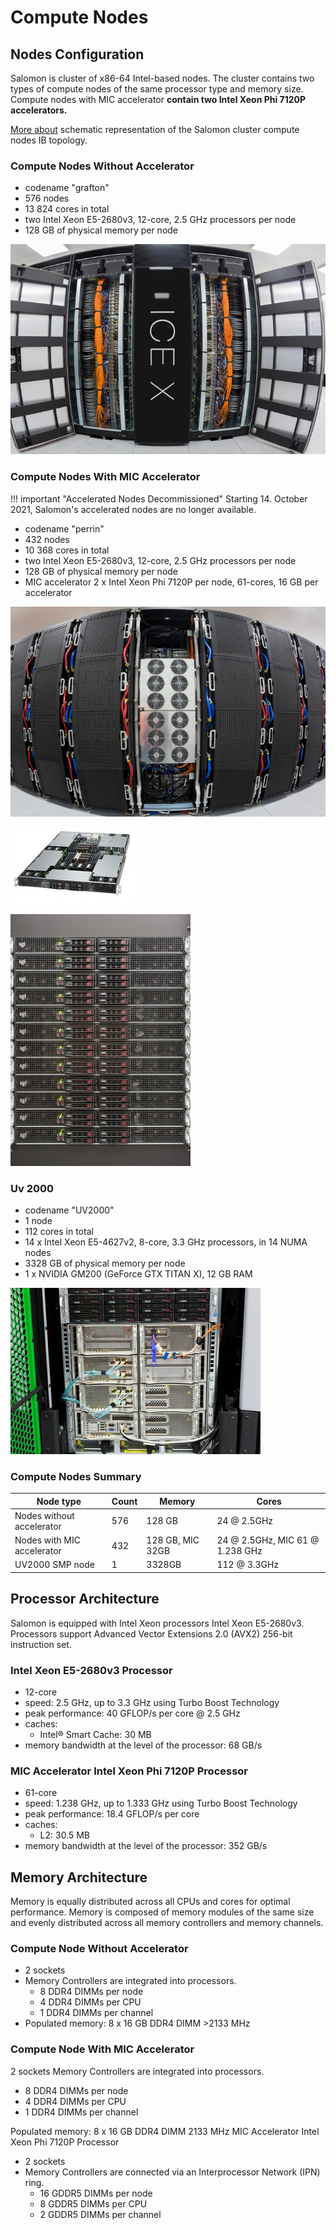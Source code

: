 # Compute Nodes

## Nodes Configuration

Salomon is cluster of x86-64 Intel-based nodes. The cluster contains two types of compute nodes of the same processor type and memory size.
Compute nodes with MIC accelerator **contain two Intel Xeon Phi 7120P accelerators.**

[More about][1] schematic representation of the Salomon cluster compute nodes IB topology.

### Compute Nodes Without Accelerator

* codename "grafton"
* 576 nodes
* 13 824 cores in total
* two Intel Xeon E5-2680v3, 12-core, 2.5 GHz processors per node
* 128 GB of physical memory per node

![cn_m_cell](../img/cn_m_cell.jpg)

### Compute Nodes With MIC Accelerator

!!! important "Accelerated Nodes Decommissioned"
    Starting 14. October 2021, Salomon's accelerated nodes are no longer available.

* codename "perrin"
* 432 nodes
* 10 368 cores in total
* two Intel Xeon E5-2680v3, 12-core, 2.5 GHz processors per node
* 128 GB of physical memory per node
* MIC accelerator 2 x Intel Xeon Phi 7120P per node, 61-cores, 16 GB per accelerator

![cn_mic](../img/cn_mic-1.jpg)

![(source Silicon Graphics International Corp.)](../img/sgi-c1104-gp1.jpeg)

![cn_mic](../img/cn_mic.jpg)

### Uv 2000

* codename "UV2000"
* 1 node
* 112 cores in total
* 14 x Intel Xeon E5-4627v2, 8-core, 3.3 GHz processors, in 14 NUMA nodes
* 3328 GB of physical memory per node
* 1 x NVIDIA GM200 (GeForce GTX TITAN X), 12 GB RAM

![](../img/uv-2000.jpeg)

### Compute Nodes Summary

| Node type                  | Count | Memory            | Cores                               |
| -------------------------- | ----- | ----------------- | ----------------------------------- |
| Nodes without accelerator  | 576   | 128 GB            | 24 @ 2.5GHz                         |
| Nodes with MIC accelerator | 432   | 128 GB, MIC 32GB  | 24 @ 2.5GHz, MIC 61 @ 1.238 GHz     |
| UV2000 SMP node            | 1     | 3328GB            | 112 @ 3.3GHz                        |

## Processor Architecture

Salomon is equipped with Intel Xeon processors Intel Xeon E5-2680v3. Processors support Advanced Vector Extensions 2.0 (AVX2) 256-bit instruction set.

### Intel Xeon E5-2680v3 Processor

* 12-core
* speed: 2.5 GHz, up to 3.3 GHz using Turbo Boost Technology
* peak performance:  40 GFLOP/s per core @ 2.5 GHz
* caches:
  * Intel® Smart Cache:  30 MB
* memory bandwidth at the level of the processor: 68 GB/s

### MIC Accelerator Intel Xeon Phi 7120P Processor

* 61-core
* speed:  1.238
    GHz, up to 1.333 GHz using Turbo Boost Technology
* peak performance:  18.4 GFLOP/s per core
* caches:
  * L2:  30.5 MB
* memory bandwidth at the level of the processor:  352 GB/s

## Memory Architecture

Memory is equally distributed across all CPUs and cores for optimal performance. Memory is composed of memory modules of the same size and evenly distributed across all memory controllers and memory channels.

### Compute Node Without Accelerator

* 2 sockets
* Memory Controllers are integrated into processors.
  * 8 DDR4 DIMMs per node
  * 4 DDR4 DIMMs per CPU
  * 1 DDR4 DIMMs per channel
* Populated memory: 8 x 16 GB DDR4 DIMM >2133 MHz

### Compute Node With MIC Accelerator

2 sockets
Memory Controllers are integrated into processors.

* 8 DDR4 DIMMs per node
* 4 DDR4 DIMMs per CPU
* 1 DDR4 DIMMs per channel

Populated memory: 8 x 16 GB DDR4 DIMM 2133 MHz
MIC Accelerator Intel Xeon Phi 7120P Processor

* 2 sockets
* Memory Controllers are connected via an
    Interprocessor Network (IPN) ring.
  * 16 GDDR5 DIMMs per node
  * 8 GDDR5 DIMMs per CPU
  * 2 GDDR5 DIMMs per channel

[1]: ib-single-plane-topology.md
